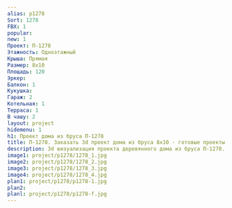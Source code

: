 ```yaml
---
alias: p1278
Sort: 1278
FBX: 1
popular: 
new: 1
Проект: П-1278
Этажность: Одноэтажный
Крыша: Прямая
Размер: 8х10
Площадь: 120
Эркер: 
Балкон: 1
Кукушка: 
Гараж: 2
Котельная: 1
Терраса: 1
В чашу: 2
layout: project
hidemenu: 1
h1: Проект дома из бруса П-1278
title: П-1278. Заказать 3d проект дома из бруса 8х10 - готовые проекты
description: 3d визуализация проекта деревянного дома из бруса П-1278. Площадь 120 м2, размер 8х10. Вы можете внести любые изменения в проект.
image1: project/p1278/1278_1.jpg
image2: project/p1278/1278_2.jpg
image3: project/p1278/1278_3.jpg
image4: project/p1278/1278_4.jpg
plan1: project/p1278/p1278-1.jpg
plan2: 
planl: project/p1278/p1278-f.jpg
---
```

